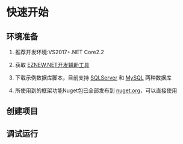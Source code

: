 # 快速开始

## 环境准备

1. 推荐开发环境:VS2017+.NET Core2.2

1. 获取 [EZNEW.NET开发辅助工具](http://www.baidu.com)

1. 下载示例数据库脚本，目前支持 [SQLServer](http://www.baidu.com) 和 [MySQL](http://www.baidu.com) 两种数据库

1. 所使用到的框架功能Nuget包已全部发布到 [nuget.org](https://www.nuget.org/packages?q=MicBeach)，可以直接使用

## 创建项目

## 调试运行

